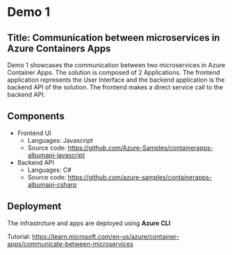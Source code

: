 # Demo 1

## Title: Communication between microservices in Azure Containers Apps

Demo 1 showcases the communication between two microservices in Azure Container Apps. The solution is composed of 2 Applications. The frontend application represents the User Interface and the backend application is the backend API of the solution. The frontend makes a direct service call to the backend API.

## Components

- Frontend UI
    - Languages: Javascript
    - Source code: https://github.com/Azure-Samples/containerapps-albumapi-javascript
- Backend API
    - Languages: C#
    - Source code: https://github.com/azure-samples/containerapps-albumapi-csharp

## Deployment

The infrastrcture and apps are deployed using **Azure CLI** 

Tutorial: https://learn.microsoft.com/en-us/azure/container-apps/communicate-between-microservices